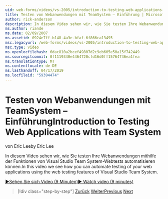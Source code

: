 ```yaml
---
uid: web-forms/videos/vs-2005/introduction-to-testing-web-applications-with-team-system
title: Testen von Webanwendungen mit TeamSystem – Einführung | Microsoft-Dokumentation
author: rick-anderson
description: In diesem Video sehen wir, wie Sie testen Ihre Webanwendungen mithilfe der Funktionen von Visual Studio Team System-Webtests automatisieren können.
ms.author: riande
ms.date: 02/09/2007
ms.assetid: 0924e7ff-b148-4a3e-bfaf-6f866ca13495
msc.legacyurl: /web-forms/videos/vs-2005/introduction-to-testing-web-applications-with-team-system
msc.type: video
ms.openlocfilehash: 6dac810a2bcef49807d2c9eb605e50a15f742449
ms.sourcegitcommit: 0f1119340e4464720cfd16d0ff15764746ea1fea
ms.translationtype: MT
ms.contentlocale: de-DE
ms.lasthandoff: 04/17/2019
ms.locfileid: "59394474"
---
```

# <a name="introduction-to-testing-web-applications-with-team-system"></a><span data-ttu-id="a5130-103">Testen von Webanwendungen mit TeamSystem – Einführung</span><span class="sxs-lookup"><span data-stu-id="a5130-103">Introduction to Testing Web Applications with Team System</span></span>

<span data-ttu-id="a5130-104">von Eric Lee</span><span class="sxs-lookup"><span data-stu-id="a5130-104">by Eric Lee</span></span>

<span data-ttu-id="a5130-105">In diesem Video sehen wir, wie Sie testen Ihre Webanwendungen mithilfe der Funktionen von Visual Studio Team System-Webtests automatisieren können.</span><span class="sxs-lookup"><span data-stu-id="a5130-105">In this video we see how you can automate testing of your web applications using the web testing features of Visual Studio Team System.</span></span>

[<span data-ttu-id="a5130-106">&#9654;Sehen Sie sich Video (9 Minuten)</span><span class="sxs-lookup"><span data-stu-id="a5130-106">&#9654; Watch video (9 minutes)</span></span>](https://channel9.msdn.com/Blogs/ASP-NET-Site-Videos/introduction-to-testing-web-applications-with-team-system)

> [!div class="step-by-step"]
> <span data-ttu-id="a5130-107">[Zurück](introduction-to-unit-testing-with-team-system.md)
> [Weiter](introduction-to-load-testing-web-applications-with-team-system.md)</span><span class="sxs-lookup"><span data-stu-id="a5130-107">[Previous](introduction-to-unit-testing-with-team-system.md)
[Next](introduction-to-load-testing-web-applications-with-team-system.md)</span></span>
